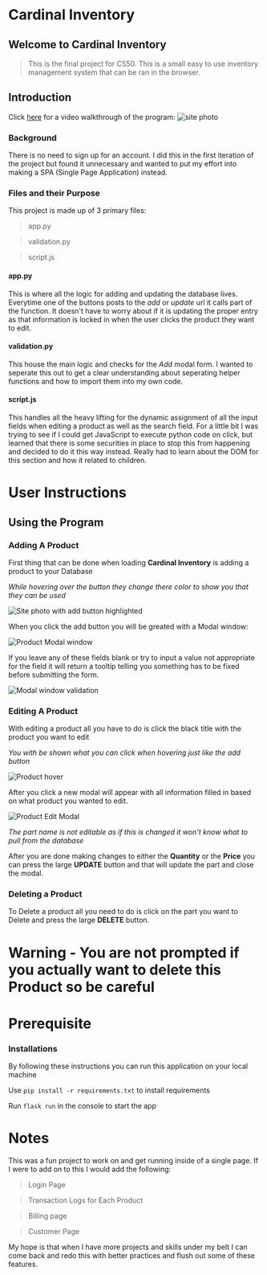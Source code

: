 # Cardinal Inventory

## Welcome to Cardinal Inventory


>This is the final project for CS50. This is a small easy to use inventory management system that can be ran in the browser.

## Introduction
Click [here](https://www.youtube.com/watch?v=Hg77ib8W1MM) for a video walkthrough of the program:
![site photo](static/img/MD/Site%20Photo.PNG)

### Background
There is no need to sign up for an account. I did this in the first iteration of the project but found it unnecessary and wanted to put my effort into making a SPA (Single Page Application) instead.

### Files and their Purpose
This project is made up of 3 primary files:

>app.py

>validation.py

>script.js

#### **app.py**
This is where all the logic for adding and updating the database lives. Everytime one of the buttons posts to the *add* or *update* url it calls part of the function. It doesn't have to worry about if it is updating the proper entry as that information is locked in when the user clicks the product they want to edit.

#### **validation.py**
This house the main logic and checks for the *Add* modal form. I wanted to seperate this out to get a clear understanding about seperating helper functions and how to import them into my own code.

#### **script.js**
This handles all the heavy lifting for the dynamic assignment of all the input fields when editing a product as well as the search field. For a little bit I was trying to see if I could get JavaScript to execute python code on click, but learned that there is some securities in place to stop this from happening and decided to do it this way instead. Really had to learn about the DOM for this section and how it related to children.

# User Instructions

## Using the Program

### Adding A Product
First thing that can be done when loading **Cardinal Inventory** is adding a product to your Database


*While hovering over the button they change there color to show you that they can be used*

![Site photo with add button highlighted](static/img/MD/Add%20Product.PNG)

When you click the add button you will be greated with a Modal window:

![Product Modal window](static/img/MD/Add%20Product2.PNG)

If you leave any of these fields blank or try to input a value not appropriate for the field it will return a tooltip telling you something has to be fixed before submitting the form.

![Modal window validation](static/img/MD/Validation.png)

### Editing A Product

With editing a product all you have to do is click the black title with the product you want to edit 

*You with be shown what you can click when hovering just like the add button*

![Product hover](static/img//MD/Update%20Product.PNG)

After you click a new modal will appear with all information filled in based on what product you wanted to edit.

![Product Edit Modal](static/img/MD/Update%20Product%20Modal.PNG)

*The part name is not editable as if this is changed it won't know what to pull from the database*

After you are done making changes to either the **Quantity** or the **Price** you can press the large **UPDATE** button and that will update the part and close the modal.

### Deleting a Product

To Delete a product all you need to do is click on the part you want to Delete and press the large **DELETE** button.

# **Warning - You are not prompted if you actually want to delete this Product so be careful**

# Prerequisite
### Installations

By following these instructions you can run this application on your local machine

Use `pip install -r requirements.txt` to install requirements

Run `flask run` in the console to start the app

# Notes

This was a fun project to work on and get running inside of a single page. If I were to add on to this I would add the following:
>Login Page 

>Transaction Logs for Each Product

>Billing page

>Customer Page

My hope is that when I have more projects and skills under my belt I can come back and redo this with better practices and flush out some of these features.
